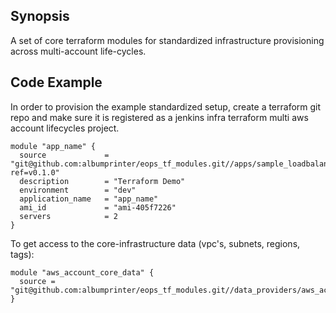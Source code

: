 ## Synopsis

A set of core terraform modules for standardized infrastructure provisioning across multi-account life-cycles.

## Code Example

In order to provision the example standardized setup, create a terraform git repo and make sure it is registered 
as a jenkins infra terraform multi aws account lifecycles project.

```hcl-terraform
module "app_name" {
  source             = "git@github.com:albumprinter/eops_tf_modules.git//apps/sample_loadbalanced_application?ref=v0.1.0"
  description        = "Terraform Demo"
  environment        = "dev"
  application_name   = "app_name"
  ami_id             = "ami-405f7226"
  servers            = 2
}
```

To get access to the core-infrastructure data (vpc's, subnets, regions, tags):
```hcl-terraform
module "aws_account_core_data" {
  source = "git@github.com:albumprinter/eops_tf_modules.git//data_providers/aws_account_core_data"
}
```
